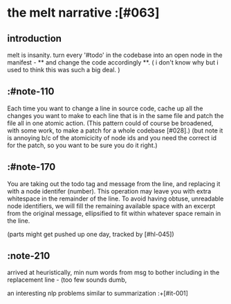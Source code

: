 # the melt narrative :[#063]

## introduction

melt is insanity. turn every '#todo' in the codebase into an open node
in the manifest - ** and change the code accordingly **. ( i don't know
why but i used to think this was such a big deal. )




## :#note-110

Each time you want to change a line in source code, cache up all
the changes you want to make to each line that is in the same file
and patch the file all in one atomic action. (This pattern could of
course be broadened, with some work, to make a patch for a whole
codebase [#028].) (but note it is annoying b/c of the atomicicity
of node ids and you need the correct id for the patch, so you want
to be sure you do it right.)





## :#note-170

You are taking out the todo tag and message from the line, and replacing
it with a node identifer (number). This operation may leave you with
extra whitespace in the remainder of the line. To avoid having obtuse,
unreadable node identifiers, we will fill the remaining available
space with an excerpt from the original message, ellipsified to fit
within whatever space remain in the line.

(parts might get pushed up one day, tracked by [#hl-045])




## :note-210

arrived at heuristically, min num words from msg to
bother including in the replacement line - (too few sounds dumb,

an interesting nlp problems similar to summarization :+[#it-001]
